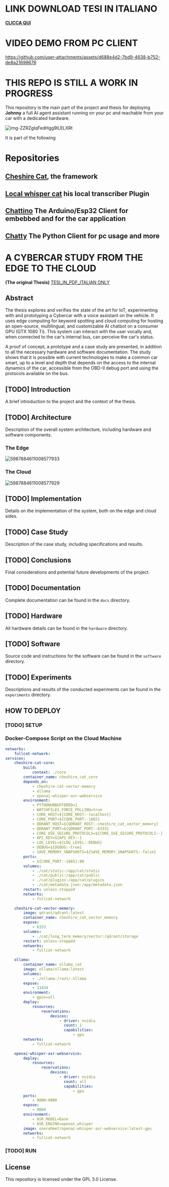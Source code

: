 # LINK DOWNLOAD TESI IN ITALIANO 
[**CLICCA QUI**](https://raw.githubusercontent.com/LorenzoSiena/Johnny-The-CyberCar-Assistant/main/Tesi_ita.pdf)

# VIDEO DEMO FROM PC CLIENT



https://github.com/user-attachments/assets/d688e4d2-7bd9-4638-b752-de8a21699676




# THIS REPO IS STILL A WORK IN PROGRESS

This repository is the main part of the project and thesis for deploying ****Johnny**** a full AI agent assistant running on your pc and reachable from your car with a dedicated hardware.

![img-ZZRZglqFedHgg9lLELXRt](https://github.com/user-attachments/assets/d5b674d8-e604-4692-8e8c-10bf5fc962b7)

It is part of the following 

# Repositories
## [Cheshire Cat](https://github.com/cheshire-cat-ai/core), the framework
## [Local whisper cat](https://github.com/LorenzoSiena/local_whisper_cat) his local transcriber Plugin
## [Chattino](https://github.com/LorenzoSiena/chattino) The Arduino/Esp32 Client for embebbed and for the car application
## [Chatty](https://github.com/LorenzoSiena/chatty) The Python Client for pc usage and more


# A CYBERCAR STUDY FROM THE EDGE TO THE CLOUD  
**(The original Thesis)** [TESI_IN_PDF_ITALIAN ONLY](https://raw.githubusercontent.com/LorenzoSiena/Johnny-The-CyberCar-Assistant/main/Tesi_ita.pdf)

## Abstract
The thesis explores and verifies the state of the art for IoT, experimenting with and prototyping a Cybercar with a voice assistant on the vehicle. 
It uses edge computing for keyword spotting and cloud computing for hosting an open-source, multilingual, and customizable AI chatbot on a consumer GPU (GTX 1080 Ti). 
This system can interact with the user vocally and, when connected to the car's internal bus, can perceive the car's status.

A proof of concept, a prototype and a case study are presented, in addition to all
the necessary hardware and software documentation. 
The study shows that it is possible with current technologies to make a common car smart, up to a
level and depth that depends on the access to the internal dynamics of the car,
accessible from the OBD-II debug port and using the protocols available on the bus.  

## [TODO] Introduction
A brief introduction to the project and the context of the thesis.

## [TODO] Architecture
Description of the overall system architecture, including hardware and software components.
### The Edge

![5987884611008577933](https://github.com/user-attachments/assets/e9a4430c-3215-4107-bd1f-12c0f5a0ef1a)

### The Cloud

![5987884611008577929](https://github.com/user-attachments/assets/5d0d6e99-1ba7-474b-a537-e256405b2eaa)


## [TODO] Implementation
Details on the implementation of the system, both on the edge and cloud sides.

## [TODO] Case Study
Description of the case study, including specifications and results.

## [TODO] Conclusions
Final considerations and potential future developments of the project.

## [TODO] Documentation
Complete documentation can be found in the `docs` directory.

## [TODO] Hardware
All hardware details can be found in the `hardware` directory.

## [TODO] Software
Source code and instructions for the software can be found in the `software` directory.

## [TODO] Experiments
Descriptions and results of the conducted experiments can be found in the `experiments` directory.

## HOW TO DEPLOY
### [TODO] SETUP

### Docker-Compose Script on the Cloud Machine
```yaml
networks:
    fullcat-network:
services:
    cheshire-cat-core:
        build:
            context: ./core
        container_name: cheshire_cat_core
        depends_on:
            - cheshire-cat-vector-memory
            - ollama
            - openai-whisper-asr-webservice
        environment:
            - PYTHONUNBUFFERED=1
            - WATCHFILES_FORCE_POLLING=true
            - CORE_HOST=${CORE_HOST:-localhost}
            - CORE_PORT=${CORE_PORT:-1865}
            - QDRANT_HOST=${QDRANT_HOST:-cheshire_cat_vector_memory}
            - QDRANT_PORT=${QDRANT_PORT:-6333}
            - CORE_USE_SECURE_PROTOCOLS=${CORE_USE_SECURE_PROTOCOLS:-}
            - API_KEY=${API_KEY:-}
            - LOG_LEVEL=${LOG_LEVEL:-DEBUG}
            - DEBUG=${DEBUG:-true}
            - SAVE_MEMORY_SNAPSHOTS=${SAVE_MEMORY_SNAPSHOTS:-false}
        ports:
            - ${CORE_PORT:-1865}:80
        volumes:
            - ./cat/static:/app/cat/static
            - ./cat/public:/app/cat/public
            - ./cat/plugins:/app/cat/plugins
            - ./cat/metadata.json:/app/metadata.json
        restart: unless-stopped
        networks:
            - fullcat-network
    
    cheshire-cat-vector-memory:
        image: qdrant/qdrant:latest
        container_name: cheshire_cat_vector_memory
        expose:
            - 6333
        volumes:
            - ./cat/long_term_memory/vector:/qdrant/storage
        restart: unless-stopped
        networks:
            - fullcat-network
            
    ollama:
        container_name: ollama_cat
        image: ollama/ollama:latest
        volumes:
            - ./ollama:/root/.ollama
        expose:
            - 11434
        environment:
            - gpus=all
        deploy:
            resources:
                reservations:
                    devices:
                        - driver: nvidia
                          count: 1
                          capabilities:
                              - gpu
        networks:
            - fullcat-network
            
    openai-whisper-asr-webservice:
        deploy:
            resources:
                reservations:
                    devices:
                        - driver: nvidia
                          count: all
                          capabilities:
                              - gpu
        ports:
            - 9000:9000
        expose:
            - 9000
        environment:
            - ASR_MODEL=base
            - ASR_ENGINE=openai_whisper
        image: onerahmet/openai-whisper-asr-webservice:latest-gpu
        networks:
            - fullcat-network
```
### [TODO] RUN



## License
This repository is licensed under the GPL 3.0 License.
